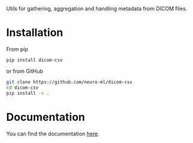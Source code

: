 Utils for gathering, aggregation and handling metadata from DICOM files.

# Installation

From pip
```
pip install dicom-csv
```

or from GitHub

```bash
git clone https://github.com/neuro-ml/dicom-csv
cd dicom-csv
pip install -e .
```

# Documentation

You can find the documentation [here](https://dicom-csv.readthedocs.io/en/latest/index.html).
